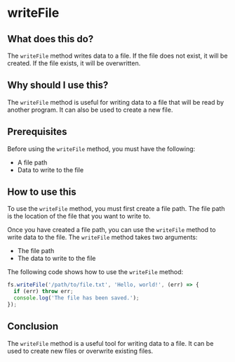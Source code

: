 
  
   # **writeFile**

## What does this do?

The `writeFile` method writes data to a file. If the file does not exist, it will be created. If the file exists, it will be overwritten.

## Why should I use this?

The `writeFile` method is useful for writing data to a file that will be read by another program. It can also be used to create a new file.

## Prerequisites

Before using the `writeFile` method, you must have the following:

* A file path
* Data to write to the file

## How to use this

To use the `writeFile` method, you must first create a file path. The file path is the location of the file that you want to write to.

Once you have created a file path, you can use the `writeFile` method to write data to the file. The `writeFile` method takes two arguments:

* The file path
* The data to write to the file

The following code shows how to use the `writeFile` method:

```javascript
fs.writeFile('/path/to/file.txt', 'Hello, world!', (err) => {
  if (err) throw err;
  console.log('The file has been saved.');
});
```

## Conclusion

The `writeFile` method is a useful tool for writing data to a file. It can be used to create new files or overwrite existing files.
  
  